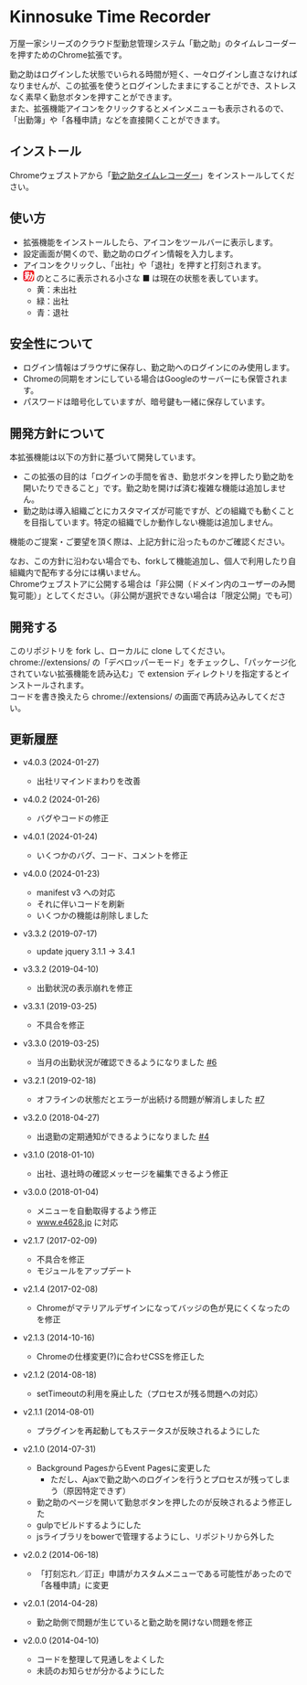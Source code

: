 # Kinnosuke Time Recorder
万屋一家シリーズのクラウド型勤怠管理システム「勤之助」のタイムレコーダーを押すためのChrome拡張です。<br/>

勤之助はログインした状態でいられる時間が短く、一々ログインし直さなければなりませんが、この拡張を使うとログインしたままにすることができ、ストレスなく素早く勤怠ボタンを押すことができます。<br/>
また、拡張機能アイコンをクリックするとメインメニューも表示されるので、「出勤簿」や「各種申請」などを直接開くことができます。<br/>

## インストール
Chromeウェブストアから「[勤之助タイムレコーダー](https://chromewebstore.google.com/detail/%E5%8B%A4%E4%B9%8B%E5%8A%A9%E3%82%BF%E3%82%A4%E3%83%A0%E3%83%AC%E3%82%B3%E3%83%BC%E3%83%80%E3%83%BC/ffnkngcgjibanokeippfaljfabaenfnn?hl=ja)」をインストールしてください。<br/>

## 使い方
- 拡張機能をインストールしたら、アイコンをツールバーに表示します。
- 設定画面が開くので、勤之助のログイン情報を入力します。
- アイコンをクリックし、「出社」や「退社」を押すと打刻されます。
- ![勤之助](https://github.com/irok/kinnosuke-time-recorder/raw/master/extension/images/icon19.png) のところに表示される小さな ■ は現在の状態を表しています。
    - 黄：未出社
    - 緑：出社
    - 青：退社

## 安全性について
- ログイン情報はブラウザに保存し、勤之助へのログインにのみ使用します。
- Chromeの同期をオンにしている場合はGoogleのサーバーにも保管されます。
- パスワードは暗号化していますが、暗号鍵も一緒に保存しています。

## 開発方針について
本拡張機能は以下の方針に基づいて開発しています。<br/>

- この拡張の目的は「ログインの手間を省き、勤怠ボタンを押したり勤之助を開いたりできること」です。勤之助を開けば済む複雑な機能は追加しません。
- 勤之助は導入組織ごとにカスタマイズが可能ですが、どの組織でも動くことを目指しています。特定の組織でしか動作しない機能は追加しません。

機能のご提案・ご要望を頂く際は、上記方針に沿ったものかご確認ください。<br/>

なお、この方針に沿わない場合でも、forkして機能追加し、個人で利用したり自組織内で配布する分には構いません。<br/>
Chromeウェブストアに公開する場合は「非公開（ドメイン内のユーザーのみ閲覧可能）」としてください。（非公開が選択できない場合は「限定公開」でも可）<br/>

## 開発する
このリポジトリを fork し、ローカルに clone してください。<br/>
chrome://extensions/ の「デベロッパーモード」をチェックし、「パッケージ化されていない拡張機能を読み込む」で extension ディレクトリを指定するとインストールされます。<br/>
コードを書き換えたら chrome://extensions/ の画面で再読み込みしてください。<br/>

## 更新履歴
- v4.0.3 (2024-01-27)
    - 出社リマインドまわりを改善
- v4.0.2 (2024-01-26)
    - バグやコードの修正
- v4.0.1 (2024-01-24)
    - いくつかのバグ、コード、コメントを修正
- v4.0.0 (2024-01-23)
    - manifest v3 への対応
    - それに伴いコードを刷新
    - いくつかの機能は削除しました
- v3.3.2 (2019-07-17)
    - update jquery 3.1.1 -> 3.4.1

- v3.3.2 (2019-04-10)
    - 出勤状況の表示崩れを修正

- v3.3.1 (2019-03-25)
    - 不具合を修正

- v3.3.0 (2019-03-25)
    - 当月の出勤状況が確認できるようになりました [#6](https://github.com/irok/kinnosuke-time-recorder/pull/6)

- v3.2.1 (2019-02-18)
    - オフラインの状態だとエラーが出続ける問題が解消しました [#7](https://github.com/irok/kinnosuke-time-recorder/pull/7)

- v3.2.0 (2018-04-27)
    - 出退勤の定期通知ができるようになりました [#4](https://github.com/irok/kinnosuke-time-recorder/pull/4)

- v3.1.0 (2018-01-10)
    - 出社、退社時の確認メッセージを編集できるよう修正

- v3.0.0 (2018-01-04)
    - メニューを自動取得するよう修正
    - www.e4628.jp に対応

- v2.1.7 (2017-02-09)
    - 不具合を修正
    - モジュールをアップデート

- v2.1.4 (2017-02-08)
    - Chromeがマテリアルデザインになってバッジの色が見にくくなったのを修正

- v2.1.3 (2014-10-16)
    - Chromeの仕様変更(?)に合わせCSSを修正した

- v2.1.2 (2014-08-18)
    - setTimeoutの利用を廃止した（プロセスが残る問題への対応）

- v2.1.1 (2014-08-01)
    - プラグインを再起動してもステータスが反映されるようにした

- v2.1.0 (2014-07-31)
    - Background PagesからEvent Pagesに変更した
        - ただし、Ajaxで勤之助へのログインを行うとプロセスが残ってしまう（原因特定できず）
    - 勤之助のページを開いて勤怠ボタンを押したのが反映されるよう修正した
    - gulpでビルドするようにした
    - jsライブラリをbowerで管理するようにし、リポジトリから外した

- v2.0.2 (2014-06-18)
    - 「打刻忘れ／訂正」申請がカスタムメニューである可能性があったので「各種申請」に変更

- v2.0.1 (2014-04-28)
    - 勤之助側で問題が生じていると勤之助を開けない問題を修正

- v2.0.0 (2014-04-10)
    - コードを整理して見通しをよくした
    - 未読のお知らせが分かるようにした

